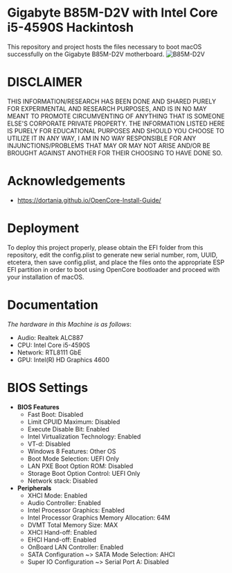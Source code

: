 # Gigabyte B85M-D2V with Intel Core i5-4590S Hackintosh
This repository and project hosts the files necessary to boot macOS successfully on the Gigabyte B85M-D2V motherboard.
![B85M-D2V](https://github.com/BluePurplePro/Gigabyte_B85M-D2V_with_Intel_Core_i5-4590S_hackintosh/assets/84092284/7a97b603-220b-4457-89b2-9ca4a5d73b1b)

# DISCLAIMER
THIS INFORMATION/RESEARCH HAS BEEN DONE AND SHARED PURELY FOR EXPERIMENTAL AND RESEARCH PURPOSES, AND IS IN NO MAY MEANT TO PROMOTE CIRCUMVENTING OF ANYTHING THAT IS SOMEONE ELSE'S CORPORATE PRIVATE PROPERTY. THE INFORMATION LISTED HERE IS PURELY FOR EDUCATIONAL PURPOSES AND SHOULD YOU CHOOSE TO UTILIZE IT IN ANY WAY, I AM IN NO WAY RESPONSIBLE FOR ANY INJUNCTIONS/PROBLEMS THAT MAY OR MAY NOT ARISE AND/OR BE BROUGHT AGAINST ANOTHER FOR THEIR CHOOSING TO HAVE DONE SO.

# Acknowledgements
- https://dortania.github.io/OpenCore-Install-Guide/
  
# Deployment
To deploy this project properly, please obtain the EFI folder from this repository, edit the config.plist to generate new serial number, rom, UUID, etcetera, then save config.plist, and place the files onto the appropriate ESP EFI partition in order to boot using OpenCore bootloader and proceed with your installation of macOS.

# Documentation
_The hardware in this Machine is as follows_:
- Audio: Realtek ALC887
- CPU: Intel Core i5-4590S
- Network: RTL8111 GbE
- GPU: Intel(R) HD Graphics 4600

# BIOS Settings
- **BIOS Features**
  - Fast Boot: Disabled
  - Limit CPUID Maximum: Disabled
  - Execute Disable Bit: Enabled
  - Intel Virtualization Technology: Enabled
  - VT-d: Disabled
  - Windows 8 Features: Other OS
  - Boot Mode Selection: UEFI Only
  - LAN PXE Boot Option ROM: Disabled
  - Storage Boot Option Control: UEFI Only
  - Network stack: Disabled
- **Peripherals**
  - XHCI Mode: Enabled
  - Audio Controller: Enabled
  - Intel Processor Graphics: Enabled
  - Intel Processor Graphics Memory Allocation: 64M
  - DVMT Total Memory Size: MAX
  - XHCI Hand-off: Enabled
  - EHCI Hand-off: Enabled
  - OnBoard LAN Controller: Enabled
  - SATA Configuration ~> SATA Mode Selection: AHCI
  - Super IO Configuration ~> Serial Port A: Disabled
